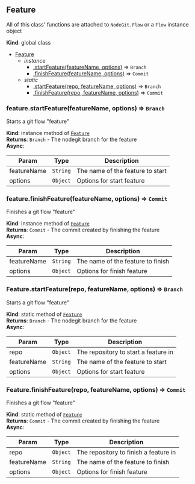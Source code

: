 <a name="Feature"></a>
## Feature
All of this class' functions are attached to `NodeGit.Flow` or a `Flow` instance object

**Kind**: global class  

* [Feature](#Feature)
    * _instance_
        * [.startFeature(featureName, options)](#Feature+startFeature) ⇒ <code>Branch</code>
        * [.finishFeature(featureName, options)](#Feature+finishFeature) ⇒ <code>Commit</code>
    * _static_
        * [.startFeature(repo, featureName, options)](#Feature.startFeature) ⇒ <code>Branch</code>
        * [.finishFeature(repo, featureName, options)](#Feature.finishFeature) ⇒ <code>Commit</code>

<a name="Feature+startFeature"></a>
### feature.startFeature(featureName, options) ⇒ <code>Branch</code>
Starts a git flow "feature"

**Kind**: instance method of <code>[Feature](#Feature)</code>  
**Returns**: <code>Branch</code> - The nodegit branch for the feature  
**Async**:   

| Param | Type | Description |
| --- | --- | --- |
| featureName | <code>String</code> | The name of the feature to start |
| options | <code>Object</code> | Options for start feature |

<a name="Feature+finishFeature"></a>
### feature.finishFeature(featureName, options) ⇒ <code>Commit</code>
Finishes a git flow "feature"

**Kind**: instance method of <code>[Feature](#Feature)</code>  
**Returns**: <code>Commit</code> - The commit created by finishing the feature  
**Async**:   

| Param | Type | Description |
| --- | --- | --- |
| featureName | <code>String</code> | The name of the feature to finish |
| options | <code>Object</code> | Options for finish feature |

<a name="Feature.startFeature"></a>
### Feature.startFeature(repo, featureName, options) ⇒ <code>Branch</code>
Starts a git flow "feature"

**Kind**: static method of <code>[Feature](#Feature)</code>  
**Returns**: <code>Branch</code> - The nodegit branch for the feature  
**Async**:   

| Param | Type | Description |
| --- | --- | --- |
| repo | <code>Object</code> | The repository to start a feature in |
| featureName | <code>String</code> | The name of the feature to start |
| options | <code>Object</code> | Options for start feature |

<a name="Feature.finishFeature"></a>
### Feature.finishFeature(repo, featureName, options) ⇒ <code>Commit</code>
Finishes a git flow "feature"

**Kind**: static method of <code>[Feature](#Feature)</code>  
**Returns**: <code>Commit</code> - The commit created by finishing the feature  
**Async**:   

| Param | Type | Description |
| --- | --- | --- |
| repo | <code>Object</code> | The repository to finish a feature in |
| featureName | <code>String</code> | The name of the feature to finish |
| options | <code>Object</code> | Options for finish feature |

